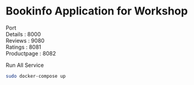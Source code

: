 # Bookinfo Application for Workshop

Port  
Details : 8000  
Reviews : 9080  
Ratings : 8081  
Productpage : 8082  

Run All Service
```bash
sudo docker-compose up
```
